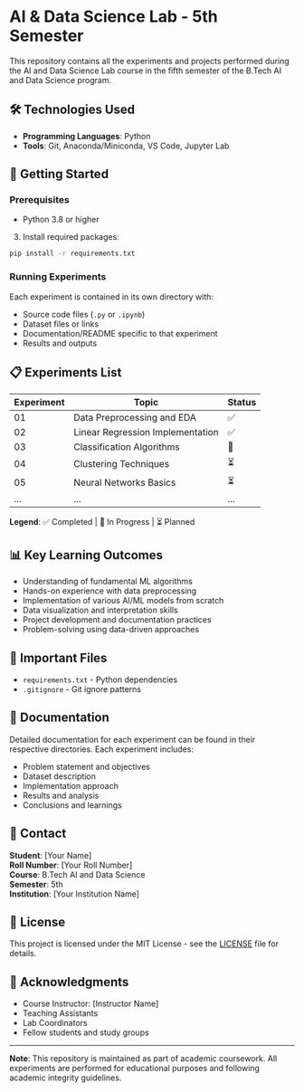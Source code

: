 # AI & Data Science Lab - 5th Semester

This repository contains all the experiments and projects performed during the AI and Data Science Lab course in the fifth semester of the B.Tech AI and Data Science program.

## 🛠️ Technologies Used

- **Programming Languages**: Python
- **Tools**: Git, Anaconda/Miniconda, VS Code, Jupyter Lab

## 🚀 Getting Started

### Prerequisites

- Python 3.8 or higher

3. Install required packages:
```bash
pip install -r requirements.txt
```

### Running Experiments

Each experiment is contained in its own directory with:
- Source code files (`.py` or `.ipynb`)
- Dataset files or links
- Documentation/README specific to that experiment
- Results and outputs

## 📋 Experiments List

| Experiment | Topic | Status |
|------------|-------|--------|
| 01 | Data Preprocessing and EDA | ✅ |
| 02 | Linear Regression Implementation | ✅ |
| 03 | Classification Algorithms | 🔄 |
| 04 | Clustering Techniques | ⏳ |
| 05 | Neural Networks Basics | ⏳ |
| ... | ... | ... |

**Legend**: ✅ Completed | 🔄 In Progress | ⏳ Planned

## 📊 Key Learning Outcomes

- Understanding of fundamental ML algorithms
- Hands-on experience with data preprocessing
- Implementation of various AI/ML models from scratch
- Data visualization and interpretation skills
- Project development and documentation practices
- Problem-solving using data-driven approaches

## 📁 Important Files

- `requirements.txt` - Python dependencies
- `.gitignore` - Git ignore patterns

## 📝 Documentation

Detailed documentation for each experiment can be found in their respective directories. Each experiment includes:
- Problem statement and objectives
- Dataset description
- Implementation approach
- Results and analysis
- Conclusions and learnings

## 📧 Contact

**Student**: [Your Name]  
**Roll Number**: [Your Roll Number]  
**Course**: B.Tech AI and Data Science  
**Semester**: 5th  
**Institution**: [Your Institution Name]

## 📄 License

This project is licensed under the MIT License - see the [LICENSE](LICENSE) file for details.

## 🙏 Acknowledgments

- Course Instructor: [Instructor Name]
- Teaching Assistants
- Lab Coordinators
- Fellow students and study groups

---

**Note**: This repository is maintained as part of academic coursework. All experiments are performed for educational purposes and following academic integrity guidelines.
